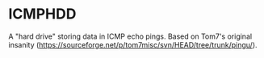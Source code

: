 # ICMPHDD
A "hard drive" storing data in ICMP echo pings. Based on Tom7's original insanity (https://sourceforge.net/p/tom7misc/svn/HEAD/tree/trunk/pingu/).
